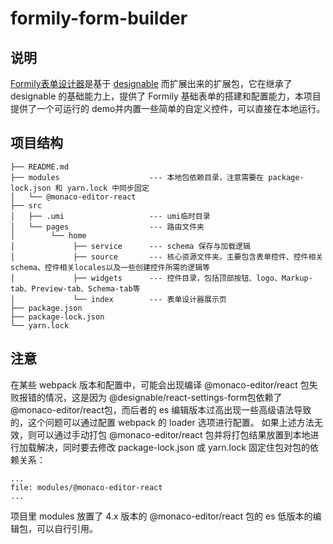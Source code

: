 # formily-form-builder

## 说明

[Formily表单设计器](https://designable-antd.formilyjs.org)是基于 [designable](https://github.com/alibaba/designable) 而扩展出来的扩展包，它在继承了 designable 的基础能力上，提供了 Formily 基础表单的搭建和配置能力，本项目提供了一个可运行的 demo并内置一些简单的自定义控件，可以直接在本地运行。

## 项目结构

    ├── README.md
    ├── modules                    --- 本地包依赖目录，注意需要在 package-lock.json 和 yarn.lock 中同步固定
    │   └── @monaco-editor-react
    ├── src
    │   ├── .umi                   --- umi临时目录
    │   └── pages                  --- 路由文件夹
    │        └── home
    │             ├── service      --- schema 保存与加载逻辑
    │             ├── source       --- 核心资源文件夹，主要包含表单控件、控件相关schema、控件相关locales以及一些创建控件所需的逻辑等
    │             ├── widgets      --- 控件目录，包括顶部按钮、logo、Markup-tab、Preview-tab、Schema-tab等
    │             └── index        --- 表单设计器展示页
    ├── package.json
    ├── package-lock.json
    └── yarn.lock

## 注意

在某些 webpack 版本和配置中，可能会出现编译 @monaco-editor/react 包失败报错的情况，这是因为 @designable/react-settings-form包依赖了 @monaco-editor/react包，而后者的 es 编辑版本过高出现一些高级语法导致的，这个问题可以通过配置 webpack 的 loader 选项进行配置。
如果上述方法无效，则可以通过手动打包 @monaco-editor/react 包并将打包结果放置到本地进行加载解决，同时要去修改 package-lock.json 或 yarn.lock 固定住包对包的依赖关系：

```
...
file: modules/@monaco-editor-react
...
```

项目里 modules 放置了 4.x 版本的 @monaco-editor/react 包的 es 低版本的编辑包，可以自行引用。

